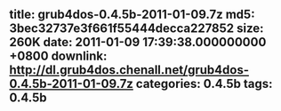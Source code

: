 title: grub4dos-0.4.5b-2011-01-09.7z
md5: 3bec32737e3f661f55444decca227852
size: 260K
date: 2011-01-09 17:39:38.000000000 +0800
downlink: http://dl.grub4dos.chenall.net/grub4dos-0.4.5b-2011-01-09.7z
categories: 0.4.5b
tags: 0.4.5b
---

